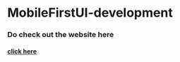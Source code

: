 # MobileFirstUI-development

### Do check out the website here 
#### <a href="https://kmadhav907.github.io/MobileFirstUI-development/"> click here </a>
